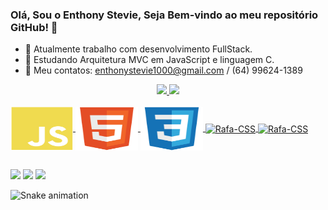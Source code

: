 ### Olá, Sou o Enthony Stevie, Seja Bem-vindo ao meu repositório GitHub! 👋

- 🔭 Atualmente trabalho com desenvolvimento FullStack.
- 🌱 Estudando Arquitetura MVC em JavaScript e linguagem C.
- 💬 Meu contatos: enthonystevie1000@gmail.com / (64) 99624-1389

<div align="center">
  <a href="https://github.com/Enthony2021">
  <img height="180em" src="https://github-readme-stats.vercel.app/api?username=Enthony2021&show_icons=true&theme=dark&include_all_commits=true&count_private=true"/>
  <img height="180em" src="https://github-readme-stats.vercel.app/api/top-langs/?username=Enthony2021&layout=compact&langs_count=7&theme=dark"/>
</div>
  
<div style="display: inline_block"><br>
  <img align="center" alt="Rafa-Js" height="70" width="100" src="https://raw.githubusercontent.com/devicons/devicon/master/icons/javascript/javascript-plain.svg">
  <img align="center" alt="Rafa-HTML" height="70" width="100" src="https://raw.githubusercontent.com/devicons/devicon/master/icons/html5/html5-original.svg">
  <img align="center" alt="Rafa-CSS" height="70" width="100" src="https://raw.githubusercontent.com/devicons/devicon/master/icons/css3/css3-original.svg">
  <img align="center" alt="Rafa-CSS" height="70" width="100" src="https://cdn.jsdelivr.net/gh/devicons/devicon/icons/c/c-original.svg" />
  <img align="center" alt="Rafa-CSS" height="70" width="100" src="https://cdn.jsdelivr.net/gh/devicons/devicon/icons/cplusplus/cplusplus-original.svg" />
</div>
  
  ##
 
<div> 
  <a href="https://www.youtube.com/channel/UCXZNjZ79hRITP-EZbD1EpWQ" target="_blank"><img src="https://img.shields.io/badge/YouTube-FF0000?style=for-the-badge&logo=youtube&logoColor=white" target="_blank"></a>
  <a href = "mailto:enthonystevie1000@gmail.com"><img src="https://img.shields.io/badge/-Gmail-%23333?style=for-the-badge&logo=gmail&logoColor=white" target="_blank"></a>
  <a href="https://www.linkedin.com/in/enthonystevie" target="_blank"><img src="https://img.shields.io/badge/-LinkedIn-%230077B5?style=for-the-badge&logo=linkedin&logoColor=white" target="_blank"></a> 
 
  ![Snake animation](https://github.com/Enthony2021/Enthony2021/blob/output/github-contribution-grid-snake.svg)
 
</div>


